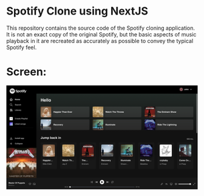 # Spotify Clone using NextJS
This repository contains the source code of the Spotify cloning application. <br>
It is not an exact copy of the original Spotify, but the basic aspects of music playback in it are recreated as accurately as possible to convey the typical Spotify feel.

# Screen:
![alt text](public/assets/img.png) 


